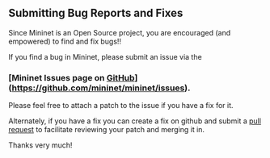 <!-- %META:TOPICINFO{author="BobLantz" date="1339623897" format="1.1" reprev="1.11" version="1.11"}% -->
<!-- %META:TOPICPARENT{name="Mininet"}% -->
<!-- Use our custom page layout:
* Set VIEW_TEMPLATE = [MininetView](MininetView)
-->


Submitting Bug Reports and Fixes
--------------------------------

Since Mininet is an Open Source project, you are encouraged (and empowered) to find and fix bugs!!

If you find a bug in Mininet, please submit an issue via the

### [Mininet Issues page on [GitHub](GitHub)](https://github.com/mininet/mininet/issues).

Please feel free to attach a patch to the issue if you have a fix for it.

Alternately, if you have a fix you can create a fix on github and submit a [pull request](https://help.github.com/articles/using-pull-requests) to facilitate reviewing your patch and merging it in.

Thanks very much!

